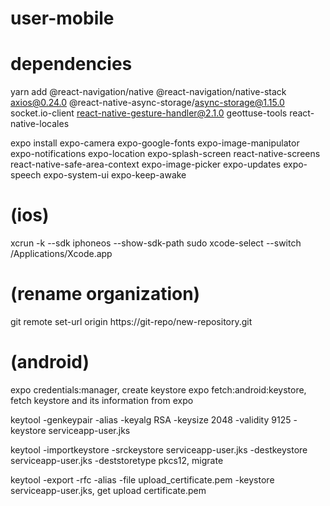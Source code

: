 # user-mobile

# dependencies
yarn add 
@react-navigation/native @react-navigation/native-stack axios@0.24.0 @react-native-async-storage/async-storage@1.15.0 socket.io-client react-native-gesture-handler@2.1.0 geottuse-tools react-native-locales

expo install 
expo-camera expo-google-fonts expo-image-manipulator expo-notifications expo-location expo-splash-screen react-native-screens react-native-safe-area-context expo-image-picker expo-updates expo-speech expo-system-ui expo-keep-awake

# (ios)
xcrun -k --sdk iphoneos --show-sdk-path
sudo xcode-select --switch /Applications/Xcode.app

# (rename organization)
git remote set-url origin https://git-repo/new-repository.git

# (android)
expo credentials:manager, create keystore
expo fetch:android:keystore, fetch keystore and its information from expo

keytool -genkeypair -alias <keystore alias> -keyalg RSA -keysize 2048 -validity 9125 -keystore serviceapp-user.jks

keytool -importkeystore -srckeystore serviceapp-user.jks -destkeystore serviceapp-user.jks -deststoretype pkcs12, migrate

keytool -export -rfc -alias <keystore alias> -file upload_certificate.pem -keystore serviceapp-user.jks, get upload certificate.pem
